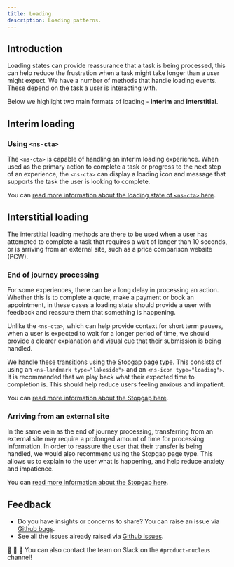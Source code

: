 ```yaml
---
title: Loading
description: Loading patterns.
---
```


## Introduction

Loading states can provide reassurance that a task is being processed, this can help reduce the frustration when a task might take longer than a user might expect. We have a number of methods that handle loading events. These depend on the task a user is interacting with.

Below we highlight two main formats of loading - **interim** and **interstitial**.  

## Interim loading

### Using `<ns-cta>`

The `<ns-cta>` is capable of handling an interim loading experience. When used as the primary action to complete a task or progress to the next step of an experience, the `<ns-cta>` can display a loading icon and message that supports the task the user is looking to complete.

You can [read more information about the loading state of `<ns-cta>` here](components/ns-cta.md#loading-state).

## Interstitial loading

The interstitial loading methods are there to be used when a user has attempted to complete a task that requires a wait of longer than 10 seconds, or is arriving from an external site, such as a price comparison website (PCW).
 
### End of journey processing

For some experiences, there can be a long delay in processing an action. Whether this is to complete a quote, make a payment or book an appointment, in these cases a loading state should provide a user with feedback and reassure them that something is happening. 

Unlike the `<ns-cta>`, which can help provide context for short term pauses, when a user is expected to wait for a longer period of time, we should provide a clearer explanation and visual cue that their submission is being handled. 

We handle these transitions using the Stopgap page type. This consists of using an `<ns-landmark type="lakeside">` and an `<ns-icon type="loading">`. It is recommended that we play back what their expected time to completion is. This should help reduce users feeling anxious and impatient.

You can [read more information about the Stopgap here](page-types/stopgap.md).

### Arriving from an external site

In the same vein as the end of journey processing, transferring from an external site may require a prolonged amount of time for processing information. In order to reassure the user that their transfer is being handled, we would also recommend using the Stopgap page type. This allows us to explain to the user what is happening, and help reduce anxiety and impatience.

You can [read more information about the Stopgap here](page-types/stopgap.md).

## Feedback

* Do you have insights or concerns to share? You can raise an issue via [Github bugs](https://github.com/ConnectedHomes/nucleus/issues/new?assignees=&labels=Bug&template=a--bug-report.md&title=[bug]%20[patterns-loading]).
* See all the issues already raised via [Github issues](https://github.com/connectedHomes/nucleus/issues?utf8=%E2%9C%93&q=is%3Aopen+is%3Aissue+label%3ABug+[patterns-loading]).

💩 🎉 🦄 You can also contact the team on Slack on the `#product-nucleus` channel!
